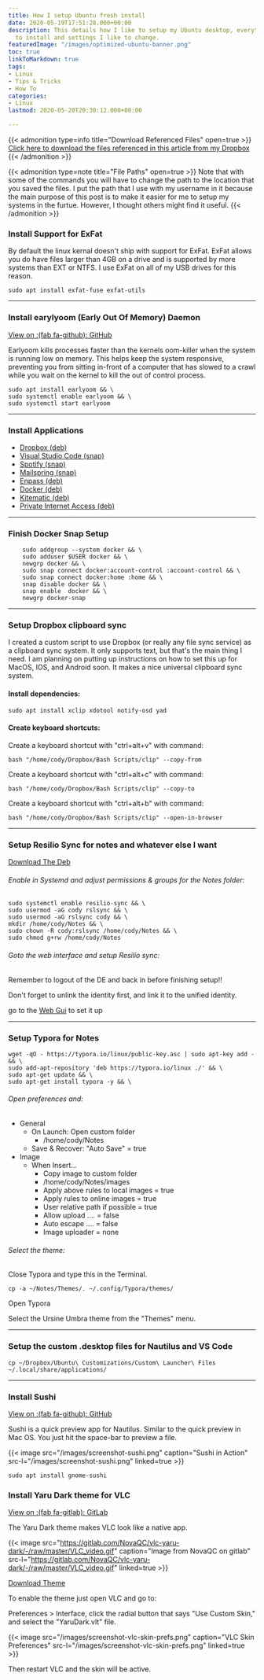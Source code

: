 ```yaml
---
title: How I setup Ubuntu fresh install
date: 2020-05-19T17:51:28.000+00:00
description: This details how I like to setup my Ubuntu desktop, everything I like
  to install and settings I like to change.
featuredImage: "/images/optimized-ubuntu-banner.png"
toc: true
linkToMarkdown: true
tags:
- Linux
- Tips & Tricks
- How To
categories:
- Linux
lastmod: 2020-05-20T20:30:12.000+00:00

---
```

<!--more-->

{{< admonition type=info title="Download Referenced Files" open=true >}} [Click here to download the files referenced in this article from my Dropbox ](https://www.dropbox.com/sh/11olmidp2oyvjz4/AACtmBchqIfxx9MhAjlErJawa?dl=0){{< /admonition >}}

{{< admonition type=note title="File Paths" open=true >}} Note that with some of the commands you will have to change the path to the location that you saved the files. I put the path that I use with my username in it because the main purpose of this post is to make it easier for me to setup my systems in the furtue. However, I thought others might find it useful. {{< /admonition >}}

### Install Support for ExFat

By default the linux kernal doesn't ship with support for ExFat. ExFat allows you do have files larger than 4GB on a drive and is supported by more systems than EXT or NTFS. I use ExFat on all of my USB drives for this reason.

```Shell
sudo apt install exfat-fuse exfat-utils
```

***

### Install earylyoom (Early Out Of Memory) Daemon

[View on :(fab fa-github): GitHub](https://github.com/rfjakob/earlyoom)

Earlyoom kills processes faster than the kernels oom-killer when the system is running low on memory. This helps keep the system responsive, preventing you from sitting in-front of a computer that has slowed to a crawl while you wait on the kernel to kill the out of control process.

```shell
sudo apt install earlyoom && \
sudo systemctl enable earlyoom && \
sudo systemctl start earlyoom
```

***

### Install Applications

* [Dropbox (deb)](https://www.dropbox.com/install-linux)
* [Visual Studio Code (snap)](https://snapcraft.io/code)
* [Spotify (snap)](https://snapcraft.io/spotify)
* [Mailspring (snap)](https://snapcraft.io/mailspring)
* [Enpass (deb)](https://www.enpass.io/support/kb/general/how-to-install-enpass-on-linux/)
* [Docker (deb)](https://docs.docker.com/engine/install/)
* [Kitematic (deb)](https://github.com/docker/kitematic/releases)
* [Private Internet Access (deb)](https://www.privateinternetaccess.com/pages/download)

***

### Finish Docker Snap Setup

```shell
    sudo addgroup --system docker && \
    sudo adduser $USER docker && \
    newgrp docker && \
    sudo snap connect docker:account-control :account-control && \
    sudo snap connect docker:home :home && \
    snap disable docker && \
    snap enable  docker && \
    newgrp docker-snap
```

***

### Setup Dropbox clipboard sync

I created a custom script to use Dropbox (or really any file sync service) as a clipboard sync system. It only supports text, but that's the main thing I need. I am planning on putting up instructions on how to set this up for MacOS, IOS, and Android soon. It makes a nice universal clipboard sync system.

#### Install dependencies:

```shell
sudo apt install xclip xdotool notify-osd yad
```

#### Create keyboard shortcuts:

Create a keyboard shortcut with "ctrl+alt+v" with command:

```shell
bash "/home/cody/Dropbox/Bash Scripts/clip" --copy-from
```

Create a keyboard shortcut with "ctrl+alt+c" with command:

```shell
bash "/home/cody/Dropbox/Bash Scripts/clip" --copy-to
```

Create a keyboard shortcut with "ctrl+alt+b" with command:

```shell
bash "/home/cody/Dropbox/Bash Scripts/clip" --open-in-browser
```

***

### Setup Resilio Sync for notes and whatever else I want

[Download The Deb](https://help.resilio.com/hc/en-us/articles/206178924)

###### Enable in Systemd and adjust permissions & groups for the Notes folder:

```shell
sudo systemctl enable resilio-sync && \
sudo usermod -aG cody rslsync && \
sudo usermod -aG rslsync cody && \
mkdir /home/cody/Notes && \
sudo chown -R cody:rslsync /home/cody/Notes && \
sudo chmod g+rw /home/cody/Notes
```

###### Goto the web interface and setup Resilio sync:

Remember to logout of the DE and back in before finishing setup!!

Don't forget to unlink the identity first, and link it to the unified identity.

go to the [Web Gui](http://localhost:8888/gui/) to set it up

***

### Setup Typora for Notes

```shell
wget -qO - https://typora.io/linux/public-key.asc | sudo apt-key add - && \
sudo add-apt-repository 'deb https://typora.io/linux ./' && \
sudo apt-get update && \
sudo apt-get install typora -y && \
```

###### Open preferences and:

* General
  * On Launch: Open custom folder
    * /home/cody/Notes
  * Save & Recover: "Auto Save" = true
* Image
  * When Insert...
    * Copy image to custom folder
    * /home/cody/Notes/images
    * Apply above rules to local images = true
    * Apply rules to online images = true
    * User relative path if possible = true
    * Allow upload .... = false
    * Auto escape .... = false
    * Image uploader = none

###### Select the theme:

Close Typora and type this in the Terminal.

```shell
cp -a ~/Notes/Themes/. ~/.config/Typora/themes/
```

Open Typora

Select the Ursine Umbra theme from the "Themes" menu.

***

### Setup the custom .desktop files for Nautilus and VS Code

```shell
cp ~/Dropbox/Ubuntu\ Customizations/Custom\ Launcher\ Files ~/.local/share/applications/ 
```

***

### Install Sushi

[View on  :(fab fa-github): GitHub](https://github.com/GNOME/sushi)

Sushi is a quick preview app for Nautilus. Similar to the quick preview in Mac OS. You just hit the space-bar to preview a file.

{{< image src="/images/screenshot-sushi.png" caption="Sushi in Action"  src-l="/images/screenshot-sushi.png" linked=true  >}}

```shell
sudo apt install gnome-sushi
```

### Install Yaru Dark theme for VLC

[View on :(fab fa-gitlab): GitLab](https://gitlab.com/NovaQC/vlc-yaru-dark/)

The Yaru Dark theme makes VLC look like a native app.

{{< image src="https://gitlab.com/NovaQC/vlc-yaru-dark/-/raw/master/VLC_video.gif" caption="Image from NovaQC on gitlab"  src-l="https://gitlab.com/NovaQC/vlc-yaru-dark/-/raw/master/VLC_video.gif" linked=true  >}}

[Download Theme](https://gitlab.com/NovaQC/vlc-yaru-dark/-/raw/master/YaruDark.vlt)

To enable the theme just open VLC and go to:

Preferences > Interface, click the radial button that says "Use Custom Skin," and select the "YaruDark.vlt" file.

{{< image src="/images/screenshot-vlc-skin-prefs.png" caption="VLC Skin Preferences"  src-l="/images/screenshot-vlc-skin-prefs.png" linked=true  >}}

Then restart VLC and the skin will be active.